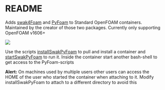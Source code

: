 # README #

Adds [swak4Foam](https://openfoamwiki.net/index.php/Contrib/swak4Foam) and [PyFoam](https://openfoamwiki.net/index.php/Contrib/PyFoam) to Standard OpenFOAM containers. Maintained by the creator of those two packages.
Currently only supporting OpenFOAM v1606+

[![](https://images.microbadger.com/badges/image/hfdresearch/swak4foamandpyfoam.svg)](https://microbadger.com/images/hfdresearch/swak4foamandpyfoam "Get your own image badge on microbadger.com")

Use the scripts [installSwakPyFoam](https://bitbucket.org/bgschaid/swak4foamandpyfoamdockerfile/src/67976d0d86c566e4fc735e0cbf994c48f78c0acf/installSwakPyFoam?at=v1606%2B&fileviewer=file-view-default) to pull and install a container and [startSwakPyFoam](https://bitbucket.org/bgschaid/swak4foamandpyfoamdockerfile/src/67976d0d86c566e4fc735e0cbf994c48f78c0acf/startSwakPyFoam?at=v1606%2B&fileviewer=file-view-default) to run it. Inside the container start another bash-shell to get access to the PyFoam-scripts

**Alert:** On machines used by multiple users other users can access the HOME of the user who started the container when attaching to it. Modify installSwakPyFoam to attach to a different directory to avoid this